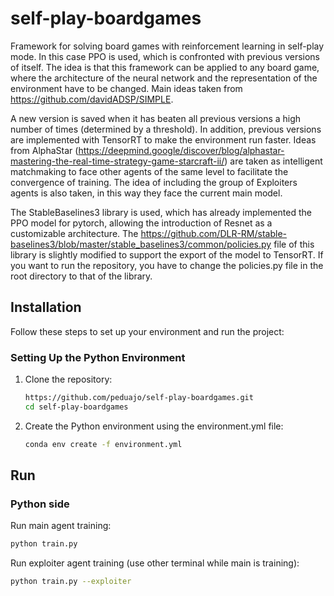 # self-play-boardgames

Framework for solving board games with reinforcement learning in self-play mode. In this case PPO is used, which is confronted with previous versions of itself. The idea is that this framework can be applied to any board game, where the architecture of the neural network and the representation of the environment have to be changed. Main ideas taken from https://github.com/davidADSP/SIMPLE.

A new version is saved when it has beaten all previous versions a high number of times (determined by a threshold). In addition, previous versions are implemented with TensorRT to make the environment run faster. Ideas from AlphaStar (https://deepmind.google/discover/blog/alphastar-mastering-the-real-time-strategy-game-starcraft-ii/) are taken as intelligent matchmaking to face other agents of the same level to facilitate the convergence of training. The idea of including the group of Exploiters agents is also taken, in this way they face the current main model.

The StableBaselines3 library is used, which has already implemented the PPO model for pytorch, allowing the introduction of Resnet as a customizable architecture. The https://github.com/DLR-RM/stable-baselines3/blob/master/stable_baselines3/common/policies.py file of this library is slightly modified to support the export of the model to TensorRT. If you want to run the repository, you have to change the policies.py file in the root directory to that of the library.

## Installation

Follow these steps to set up your environment and run the project:

### Setting Up the Python Environment

1. Clone the repository:
   ```bash
   https://github.com/peduajo/self-play-boardgames.git
   cd self-play-boardgames
   ```

2. Create the Python environment using the environment.yml file:
   ```bash
   conda env create -f environment.yml
   ```
## Run

### Python side

Run main agent training:

```bash
python train.py 
```

Run exploiter agent training (use other terminal while main is training):

```bash
python train.py --exploiter
```
